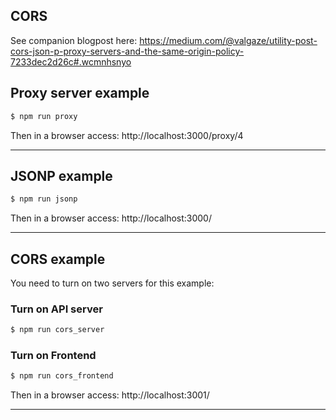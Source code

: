 ## CORS

See companion blogpost here: https://medium.com/@valgaze/utility-post-cors-json-p-proxy-servers-and-the-same-origin-policy-7233dec2d26c#.wcmnhsnyo


## Proxy server example

```sh
$ npm run proxy
```

Then in a browser access: http://localhost:3000/proxy/4

------

## JSONP example

```sh
$ npm run jsonp
```

Then in a browser access: http://localhost:3000/

------

## CORS example

You need to turn on two servers for this example:

### Turn on API server
```sh
$ npm run cors_server
```

### Turn on Frontend
```sh
$ npm run cors_frontend
```

Then in a browser access: http://localhost:3001/

------
